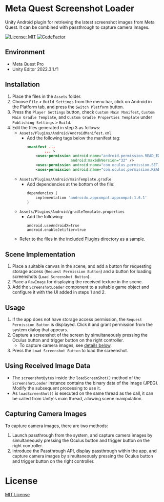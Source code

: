 # Meta Quest Screenshot Loader
Unity Android plugin for retrieving the latest screenshot images from Meta Quest.
It can be combined with passthrough to capture camera images.

[![License: MIT](https://img.shields.io/badge/License-MIT-yellow.svg)](https://opensource.org/licenses/MIT)
[![CodeFactor](https://www.codefactor.io/repository/github/t-34400/metaquestscreenshotloader/badge)](https://www.codefactor.io/repository/github/t-34400/metaquestscreenshotloader)

## Environment
- Meta Quest Pro
- Unity Editor 2022.3.1.f1

## Installation
1. Place the files in the `Assets` folder.
2. Choose `File` > `Build Settings` from the menu bar, click on Android in the Platform tab, and press the `Switch Platform` button.
3. Press the `Player Settings` button, check `Custom Main Manifest`, `Custom Main Gradle Template`, and `Custom Gradle Properties Template` under `Publishing Settings` > `Build`.
4. Edit the files generated in step 3 as follows:
    - `Assets/Plugins/Android/AndroidManifest.xml`
        - Add the following tags below the manifest tag:
            ```xml
            <manifest ...
                    ... >
                <uses-permission android:name="android.permission.READ_EXTERNAL_STORAGE"
                                android:maxSdkVersion="32" />
                <uses-permission android:name="com.oculus.permission.SET_VR_DEVICE_PARAMS" />
                <uses-permission android:name="com.oculus.permission.READ_VR_DEVICE_PARAMS" />                
            ```
    - `Assets/Plugins/Android/mainTemplate.gradle`
        - Add dependencies at the bottom of the file:
            ```gradle
            dependencies {
                implementation 'androidx.appcompat:appcompat:1.6.1'
            }
            ```
    - `Assets/Plugins/Android/gradleTemplate.properties`
        - Add the following:
            ```
            android.useAndroidX=true
            android.enableJetifier=true
            ```
    - Refer to the files in the included [Plugins](./Plugins/) directory as a sample.

## Scene Implementation
1. Place a suitable canvas in the scene, and add a button for requesting storage access (`Request Permission Button`) and a button for loading screenshots (`Load Screenshot Button`).
2. Place a `RawImage` for displaying the received texture in the scene.
3. Add the `ScreenshotLoader` component to a suitable game object and configure it with the UI added in steps 1 and 2.

## Usage
1. If the app does not have storage access permission, the `Request Permission Button` is displayed. Click it and grant permission from the system dialog that appears.
2. Capture a screenshot of the screen by simultaneously pressing the Oculus button and trigger button on the right controller.
    - To capture camera images, see [details below](#capturing-camera-images).
3. Press the `Load Screenshot Button` to load the screenshot.

## Using Received Image Data
- The `screenshotBytes` inside the `loadScreenShot()` method of the `ScreenshotLoader` instance contains the binary data of the image (JPEG). Modify the subsequent processing to use it.
- As `loadScreenShot()` is executed on the same thread as the call, it can be called from Unity's main thread, allowing scene manipulation.

## Capturing Camera Images
To capture camera images, there are two methods:
1. Launch passthrough from the system, and capture camera images by simultaneously pressing the Oculus button and trigger button on the right controller.
2. Introduce the Passthrough API, display passthrough within the app, and capture camera images by simultaneously pressing the Oculus button and trigger button on the right controller.

# License
[MIT License](./LICENSE)
